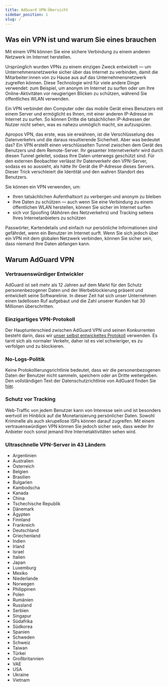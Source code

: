 ```yaml
---
title: AdGuard VPN-Übersicht
sidebar_position: 1
slug: /
---
```


## Was ein VPN ist und warum Sie eines brauchen

Mit einem VPN können Sie eine sichere Verbindung zu einem anderen Netzwerk im Internet herstellen.

Ursprünglich wurden VPNs zu einem einzigen Zweck entwickelt — um Unternehmensnetzwerke sicher über das Internet zu verbinden, damit die Mitarbeiter:innen von zu Hause aus auf das Unternehmensnetzwerk zugreifen können. Diese Technologie wird für viele andere Dinge verwendet: zum Beispiel, um anonym im Internet zu surfen oder um Ihre Online-Aktivitäten vor neugierigen Blicken zu schützen, während Sie öffentliches WLAN verwenden.

Ein VPN verbindet den Computer oder das mobile Gerät eines Benutzers mit einem Server und ermöglicht es Ihnen, mit einer anderen IP-Adresse im Internet zu surfen. So können Dritte die tatsächlichen IP-Adressen der Nutzer nicht sehen, was es nahezu unmöglich macht, sie aufzuspüren.

Apropos VPN, das erste, was sie erwähnen, ist die Verschlüsselung des Datenverkehrs und die daraus resultierende Sicherheit. Aber was bedeutet das? Ein VPN erstellt einen verschlüsselten Tunnel zwischen dem Gerät des Benutzers und dem Remote-Server. Ihr gesamter Internetverkehr wird durch diesen Tunnel geleitet, sodass Ihre Daten unterwegs geschützt sind. Für den externen Beobachter verlässt Ihr Datenverkehr den VPN-Server, sodass es so aussieht, als hätte Ihr Gerät die IP-Adresse dieses Servers. Dieser Trick verschleiert die Identität und den wahren Standort des Benutzers.

Sie können ein VPN verwenden, um:

* Ihren tatsächlichen Aufenthaltsort zu verbergen und anonym zu bleiben
* Ihre Daten zu schützen — auch wenn Sie eine Verbindung zu einem öffentlichen WLAN herstellen, können Sie sicher im Internet surfen
* sich vor Spoofing (Abhören des Netzverkehrs) und Tracking seitens Ihres Internetanbieters zu schützen

Passwörter, Kartendetails und einfach nur persönliche Informationen sind gefährdet, wenn ein Benutzer im Internet surft. Wenn Sie sich jedoch über ein VPN mit dem globalen Netzwerk verbinden, können Sie sicher sein, dass niemand Ihre Daten abfangen kann.

## Warum AdGuard VPN

### Vertrauenswürdiger Entwickler
AdGuard ist seit mehr als 12 Jahren auf dem Markt für den Schutz personenbezogener Daten und der Werbeblockierung präsent und entwickelt seine Softwarelinie. In dieser Zeit hat sich unser Unternehmen einen tadellosen Ruf aufgebaut und die Zahl unserer Kunden hat 30 Millionen überschritten.

### Einzigartiges VPN-Protokoll
Der Hauptunterschied zwischen AdGuard VPN und seinen Konkurrenten besteht darin, dass wir [unser selbst entwickeltes Protokoll](/general/adguard-vpn-protocol.mdx) verwenden. Es tarnt sich als normaler Verkehr, daher ist es viel schwieriger, es zu verfolgen und zu blockieren.

### No-Logs-Politik
Keine Protokollierungsrichtlinie bedeutet, dass wir die personenbezogenen Daten der Benutzer nicht sammeln, speichern oder an Dritte weitergeben. Den vollständigen Text der Datenschutzrichtlinie von AdGuard finden Sie [hier](https://adguard-vpn.com/en/privacy.html).

### Schutz vor Tracking
Web-Traffic von jedem Benutzer kann von Interesse sein und ist besonders wertvoll im Hinblick auf die Monetarisierung persönlicher Daten. Sowohl Kriminelle als auch skrupellose ISPs können darauf zugreifen. Mit einem vertrauenswürdigen VPN können Sie jedoch sicher sein, dass weder Ihr Anbieter noch sonst jemand Ihre Internetaktivitäten sehen wird.

### Ultraschnelle VPN-Server in 43 Ländern

* Argentinien
* Australien
* Österreich
* Belgien
* Brasilien
* Bulgarien
* Kambodscha
* Kanada
* China
* Tschechische Republik
* Dänemark
* Ägypten
* Finnland
* Frankreich
* Deutschland
* Griechenland
* Indien
* Irland
* Israel
* Italien
* Japan
* Luxemburg
* Mexiko
* Niederlande
* Norwegen
* Philippinen
* Polen
* Rumänien
* Russland
* Serbien
* Singapur
* Südafrika
* Südkorea
* Spanien
* Schweden
* Schweiz
* Taiwan
* Türkei
* Großbritannien
* VAE
* USA
* Ukraine
* Vietnam